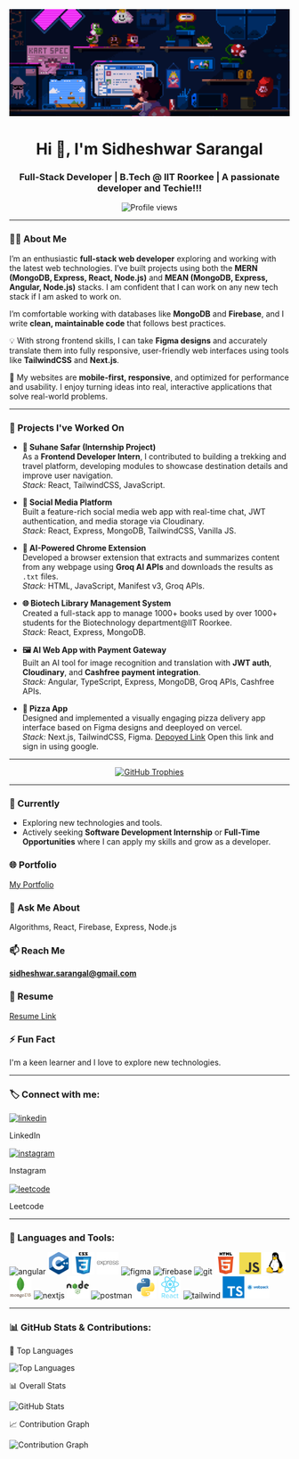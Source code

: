 <div align="center">
  <img src="computer2.gif" alt="Sidheshwar Sarangal - Developer" width="900"/> <!-- image -->
  <h1>Hi 👋, I'm Sidheshwar Sarangal</h1>
  <h3>Full-Stack Developer | B.Tech @ IIT Roorkee | A passionate developer and Techie!!!</h3>

</div>

<p align="center">
  <img src="https://komarev.com/ghpvc/?username=sidheshwarsarangal&label=Profile%20views&color=0e75b6&style=flat" alt="Profile views" /> <!-- image -->
</p>


---

### 👨‍💻 About Me

I’m an enthusiastic **full-stack web developer** exploring and working with the latest web technologies. I’ve built projects using both the **MERN (MongoDB, Express, React, Node.js)** and **MEAN (MongoDB, Express, Angular, Node.js)** stacks. I am confident that I can work on any new tech stack if I am asked to work on.

I’m comfortable working with databases like **MongoDB** and **Firebase**, and I write **clean, maintainable code** that follows best practices.

💡 With strong frontend skills, I can take **Figma designs** and accurately translate them into fully responsive, user-friendly web interfaces using tools like **TailwindCSS** and **Next.js**.

🚀 My websites are **mobile-first, responsive**, and optimized for performance and usability. I enjoy turning ideas into real, interactive applications that solve real-world problems.

---

### 🔧 Projects I've Worked On

- **🌄 Suhane Safar (Internship Project)**  
  As a **Frontend Developer Intern**, I contributed to building a trekking and travel platform, developing modules to showcase destination details and improve user navigation.  
  *Stack:* React, TailwindCSS, JavaScript.

- **🔗 Social Media Platform**  
  Built a feature-rich social media web app with real-time chat, JWT authentication, and media storage via Cloudinary.  
  *Stack:* React, Express, MongoDB, TailwindCSS, Vanilla JS.

- **🧠 AI-Powered Chrome Extension**  
  Developed a browser extension that extracts and summarizes content from any webpage using **Groq AI APIs** and downloads the results as `.txt` files.  
  *Stack:* HTML, JavaScript, Manifest v3, Groq APIs.

- **🌐 Biotech Library Management System**  
  Created a full-stack app to manage 1000+ books used by over 1000+ students for the Biotechnology department@IIT Roorkee.  
  *Stack:* React, Express, MongoDB.

- **🖼️ AI Web App with Payment Gateway**  
  Built an AI tool for image recognition and translation with **JWT auth**, **Cloudinary**, and **Cashfree payment integration**.  
  *Stack:* Angular, TypeScript, Express, MongoDB, Groq APIs, Cashfree APIs.

- **📱 Pizza App**  
  Designed and implemented a visually engaging pizza delivery app interface based on Figma designs and deeployed on vercel.  
  *Stack:* Next.js, TailwindCSS, Figma.
  [Depoyed Link](https://nextjs-pizza-app-five.vercel.app/)
  Open this link and sign in using google.
  <!-- link -->


---

<div align="center">
  <a href="https://github.com/ryo-ma/github-profile-trophy">
    <img src="https://github-profile-trophy.vercel.app/?username=sidheshwarsarangal&theme=algolia&row=2&column=4" alt="GitHub Trophies"/> <!-- image -->
  </a>
</div>

---

### 🌱 Currently
- Exploring new technologies and tools.
- Actively seeking **Software Development Internship** or **Full-Time Opportunities** where I can apply my skills and grow as a developer.


### 🌐 Portfolio
[My Portfolio](https://portfolio-sidh-hosted-front.onrender.com/) <!-- link -->

### 💬 Ask Me About
Algorithms, React, Firebase, Express, Node.js

### 📫 Reach Me
**sidheshwar.sarangal@gmail.com**

### 📄 Resume
[Resume Link](https://drive.google.com/file/d/1ZM3pFeTjstL9ySSP7hwrn7j7N66o2ZBy/view?usp=drive_link) <!-- link -->

### ⚡ Fun Fact
I'm a keen learner and I love to explore new technologies.

---

### 🏷️ Connect with me:

<p align="left">

  
  
  <a href="https://linkedin.com/in/sidheshwar-sarangal-0b31482b8" target="blank">
    <img align="center" src="https://raw.githubusercontent.com/rahuldkjain/github-profile-readme-generator/master/src/images/icons/Social/linked-in-alt.svg" alt="linkedin" height="30" width="40" /> <!-- image -->
  </a>


  LinkedIn
  
  <a href="https://instagram.com/sidheshwar.sarangal" target="blank">
    <img align="center" src="https://raw.githubusercontent.com/rahuldkjain/github-profile-readme-generator/master/src/images/icons/Social/instagram.svg" alt="instagram" height="30" width="40" /> <!-- image -->
  </a>


  Instagram
  
  <a href="https://leetcode.com/u/sidheshwarsarangal/" target="blank">
    <img align="center" src="https://raw.githubusercontent.com/rahuldkjain/github-profile-readme-generator/master/src/images/icons/Social/leet-code.svg" alt="leetcode" height="30" width="40" /> <!-- image -->
  </a>
</p>

  
  Leetcode

---

### 🧰 Languages and Tools: 

<p align="left">
  <img src="https://angular.io/assets/images/logos/angular/angular.svg" alt="angular" width="40" height="40"/> <!-- image -->
  <img src="https://raw.githubusercontent.com/devicons/devicon/master/icons/cplusplus/cplusplus-original.svg" alt="cplusplus" width="40" height="40"/> <!-- image -->
  <img src="https://raw.githubusercontent.com/devicons/devicon/master/icons/css3/css3-original-wordmark.svg" alt="css3" width="40" height="40"/> <!-- image -->
  <img src="https://raw.githubusercontent.com/devicons/devicon/master/icons/express/express-original-wordmark.svg" alt="express" width="40" height="40"/> <!-- image -->
  <img src="https://www.vectorlogo.zone/logos/figma/figma-icon.svg" alt="figma" width="40" height="40"/> <!-- image -->
  <img src="https://www.vectorlogo.zone/logos/firebase/firebase-icon.svg" alt="firebase" width="40" height="40"/> <!-- image -->
  <img src="https://www.vectorlogo.zone/logos/git-scm/git-scm-icon.svg" alt="git" width="40" height="40"/> <!-- image -->
  <img src="https://raw.githubusercontent.com/devicons/devicon/master/icons/html5/html5-original-wordmark.svg" alt="html5" width="40" height="40"/> <!-- image -->
  <img src="https://raw.githubusercontent.com/devicons/devicon/master/icons/javascript/javascript-original.svg" alt="javascript" width="40" height="40"/> <!-- image -->
  <img src="https://raw.githubusercontent.com/devicons/devicon/master/icons/linux/linux-original.svg" alt="linux" width="40" height="40"/> <!-- image -->
  <img src="https://raw.githubusercontent.com/devicons/devicon/master/icons/mongodb/mongodb-original-wordmark.svg" alt="mongodb" width="40" height="40"/> <!-- image -->
  <img src="https://cdn.worldvectorlogo.com/logos/nextjs-2.svg" alt="nextjs" width="40" height="40"/> <!-- image -->
  <img src="https://raw.githubusercontent.com/devicons/devicon/master/icons/nodejs/nodejs-original-wordmark.svg" alt="nodejs" width="40" height="40"/> <!-- image -->
  <img src="https://encrypted-tbn0.gstatic.com/images?q=tbn:ANd9GcT-TB9d5YXwtKhv4NWbpeTBVveYvcxu9gMJng&s" alt="postman" width="40" height="40"/> <!-- image -->
  <img src="https://raw.githubusercontent.com/devicons/devicon/master/icons/python/python-original.svg" alt="python" width="40" height="40"/> <!-- image -->
  <img src="https://raw.githubusercontent.com/devicons/devicon/master/icons/react/react-original-wordmark.svg" alt="react" width="40" height="40"/> <!-- image -->
  <img src="https://www.vectorlogo.zone/logos/tailwindcss/tailwindcss-icon.svg" alt="tailwind" width="40" height="40"/> <!-- image -->
  <img src="https://raw.githubusercontent.com/devicons/devicon/master/icons/typescript/typescript-original.svg" alt="typescript" width="40" height="40"/> <!-- image -->
  <img src="https://raw.githubusercontent.com/devicons/devicon/master/icons/webpack/webpack-original-wordmark.svg" alt="webpack" width="40" height="40"/> <!-- image -->
</p>

---

### 📊 GitHub Stats & Contributions:

📌 Top Languages

<img src="https://github-readme-stats.vercel.app/api/top-langs/?username=sidheshwarsarangal&layout=compact&theme=radical" alt="Top Languages" /> <!-- graph -->


📊 Overall Stats

<img src="https://github-readme-stats.vercel.app/api?username=sidheshwarsarangal&show_icons=true&locale=en&theme=radical" alt="GitHub Stats" /> <!-- graph -->


📈 Contribution Graph

<img src="https://github-readme-activity-graph.vercel.app/graph?username=sidheshwarsarangal&theme=react-dark&hide_border=true" alt="Contribution Graph" /> <!-- graph -->


